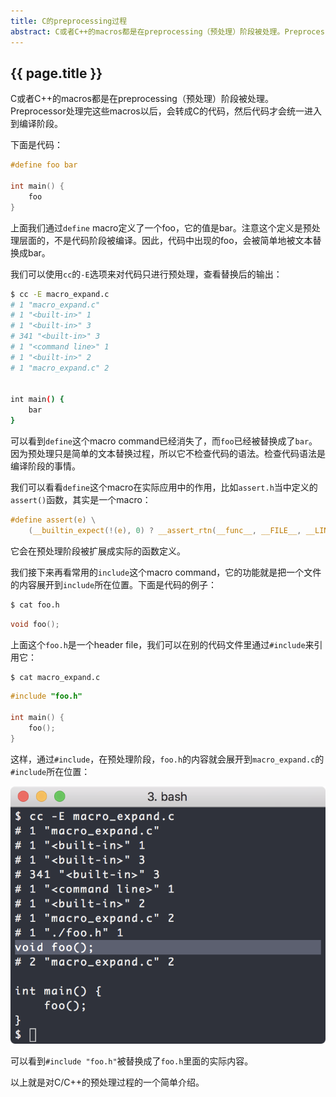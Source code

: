 ```yaml
---
title: C的preprocessing过程
abstract: C或者C++的macros都是在preprocessing（预处理）阶段被处理。Preprocessor处理完这些macros以后，会转成C的代码，然后代码才会统一进入到编译阶段。
---
```


## {{ page.title }}

C或者C++的macros都是在preprocessing（预处理）阶段被处理。Preprocessor处理完这些macros以后，会转成C的代码，然后代码才会统一进入到编译阶段。

下面是代码：

```c
#define foo bar

int main() {
	foo
}
```

上面我们通过`define`  macro定义了一个foo，它的值是bar。注意这个定义是预处理层面的，不是代码阶段被编译。因此，代码中出现的foo，会被简单地被文本替换成bar。

我们可以使用`cc`的`-E`选项来对代码只进行预处理，查看替换后的输出：

```bash
$ cc -E macro_expand.c
# 1 "macro_expand.c"
# 1 "<built-in>" 1
# 1 "<built-in>" 3
# 341 "<built-in>" 3
# 1 "<command line>" 1
# 1 "<built-in>" 2
# 1 "macro_expand.c" 2


int main() {
	bar
}
```

可以看到`define`这个macro command已经消失了，而`foo`已经被替换成了`bar`。因为预处理只是简单的文本替换过程，所以它不检查代码的语法。检查代码语法是编译阶段的事情。

我们可以看看`define`这个macro在实际应用中的作用，比如`assert.h`当中定义的`assert()`函数，其实是一个macro：

```c
#define	assert(e) \
	(__builtin_expect(!(e), 0) ? __assert_rtn(__func__, __FILE__, __LINE__, #e) : (void)0)
```

它会在预处理阶段被扩展成实际的函数定义。

我们接下来再看常用的`include`这个macro command，它的功能就是把一个文件的内容展开到`include`所在位置。下面是代码的例子：

```bash
$ cat foo.h
```

```c
void foo();
```

上面这个`foo.h`是一个header file，我们可以在别的代码文件里通过`#include`来引用它：

```bash
$ cat macro_expand.c
```

```c
#include "foo.h"

int main() {
	foo();
}
```

这样，通过`#include`，在预处理阶段，`foo.h`的内容就会展开到`macro_expand.c`的`#include`所在位置：

![](https://raw.githubusercontent.com/liweinan/blogpicbackup/master/data/iTerm2ScreenSnapz140.b341d138cf7144c3a2706df6f79388f9.png)

可以看到`#include "foo.h"`被替换成了`foo.h`里面的实际内容。

以上就是对C/C++的预处理过程的一个简单介绍。
